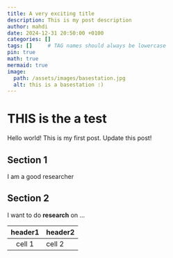 ```yaml
---
title: A very exciting title
description: This is my post description
author: mahdi
date: 2024-12-31 20:50:00 +0100
categories: []
tags: []     # TAG names should always be lowercase
pin: true
math: true
mermaid: true
image:
  path: /assets/images/basestation.jpg
  alt: this is a basestation :)
---
```


# THIS is the a test

Hello world! This is my first post.
Update this post!

## Section 1

I am a good researcher

## Section 2

I want to do **research** on ...

|header1|header2|
|:----:|:---|
|cell 1|cell 2|


